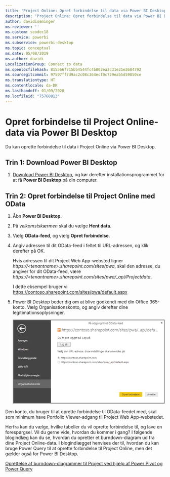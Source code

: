 ```yaml
---
title: 'Project Online: Opret forbindelse til data via Power BI Desktop'
description: 'Project Online: Opret forbindelse til data via Power BI Desktop'
author: davidiseminger
ms.reviewer: ''
ms.custom: seodec18
ms.service: powerbi
ms.subservice: powerbi-desktop
ms.topic: conceptual
ms.date: 05/08/2019
ms.author: davidi
LocalizationGroup: Connect to data
ms.openlocfilehash: 815566f715bb4544fc4b002ea2c31e21e2684792
ms.sourcegitcommit: 97597ff7d9ac2c08c364ecf0c729eab5d59850ce
ms.translationtype: HT
ms.contentlocale: da-DK
ms.lasthandoff: 01/09/2020
ms.locfileid: "75760813"
---
```

# <a name="connect-to-project-online-data-through-power-bi-desktop"></a>Opret forbindelse til Project Online-data via Power BI Desktop
Du kan oprette forbindelse til data i Project Online via Power BI Desktop.

## <a name="step-1-download-power-bi-desktop"></a>Trin 1: Download Power BI Desktop
1. [Download Power BI Desktop](https://go.microsoft.com/fwlink/?LinkID=521662), og kør derefter installationsprogrammet for at få **Power BI Desktop** på din computer.

## <a name="step-2-connect-to-project-online-with-odata"></a>Trin 2: Opret forbindelse til Project Online med OData
1. Åbn **Power BI Desktop**.
2. På *velkomstskærmen* skal du vælge **Hent data**.
3. Vælg **OData-feed**, og vælg **Opret forbindelse**.
4. Angiv adressen til dit OData-feed i feltet til URL-adressen, og klik derefter på OK.
   
   Hvis adressen til dit Project Web App-websted ligner *https://\<tenantname\>.sharepoint.com/sites/pwa*, skal den adresse, du angiver for dit OData-feed, være *https://\<tenantname\>.sharepoint.com/sites/pwa/\_api/Projectdata*.
   
   I dette eksempel bruger vi https://contoso.sharepoint.com/sites/pwa/default.aspx
5. Power BI Desktop beder dig om at blive godkendt med din Office 365-konto. Vælg Organisationskonto, og angiv derefter dine legitimationsoplysninger.
   
   ![](media/desktop-project-online-connect-to-data/image.png)

Den konto, du bruger til at oprette forbindelse til OData-feedet med, skal som minimum have Portfolio Viewer-adgang til Project Web App-webstedet. 

Herfra kan du vælge, hvilke tabeller du vil oprette forbindelse til, og lave en forespørgsel.  Vil du gerne vide, hvordan du kommer i gang?  I følgende blogindlæg kan du se, hvordan du opretter et burndown-diagram ud fra dine Project Online-data.  I blogindlægget henvises der til, hvordan du kan bruge Power Query til at oprette forbindelse til Project Online, men det gælder også for Power BI Desktop.

[Oprettelse af burndown-diagrammer til Project ved hjælp af Power Pivot og Power Query](https://blogs.office.com/2014/03/24/creating-burndown-charts-for-project-using-power-pivot-and-power-query/)


